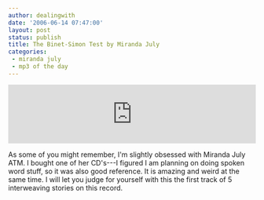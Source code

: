 ```yaml
---
author: dealingwith
date: '2006-06-14 07:47:00'
layout: post
status: publish
title: The Binet-Simon Test by Miranda July
categories:
 - miranda july
 - mp3 of the day
---
```


<iframe style="border: 0; width: 100%; height: 120px;" src="https://bandcamp.com/EmbeddedPlayer/album=938361086/size=large/bgcol=ffffff/linkcol=0687f5/tracklist=false/artwork=small/transparent=true/" seamless><a href="https://mirandajuly.bandcamp.com/album/the-binet-simon-test">The Binet-Simon Test by Miranda July</a></iframe>

As some of you might remember, I'm slightly obsessed with Miranda July ATM. I bought one of her CD's---I figured I am planning on doing spoken word stuff, so it was also good reference. It is amazing and weird at the same time. I will let you judge for yourself with this the first track of 5 interweaving stories on this record.
